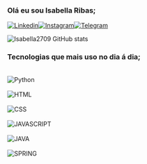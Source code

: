 ### Olá eu sou Isabella Ribas;
[![Linkedin](https://img.shields.io/badge/LinkedIn-0077B5?style=for-the-badge&logo=linkedin&logoColor=white)](https://www.linkedin.com/in/isabella-ribas-46579b17/)[![Instagram](https://img.shields.io/badge/Instagram-E4405F?style=for-the-badge&logo=instagram&logoColor=white)](https://www.instagram.com/invites/contact/i=iyhw4r7jwfgy&utm_content=qwt3d6)[![Telegram](https://img.shields.io/badge/Telegram-2CA5E0?style=for-the-badge&logo=telegram&logoColor=white)](https://t.me/Isabellaribas27)

![Isabella2709 GitHub stats](https://github-readme-stats.vercel.app/api?username=Isabella2709&show_icons=true&theme=tokyonight)

### Tecnologias que mais uso no dia á dia;

<div style= "display: inline+block"><br/>
  <img align= "center" alt="Python" src="https://img.shields.io/badge/Python-3776AB?style=for-the-badge&logo=python&logoColor=white"/> 
</div>

<div style= "display: inline+block"><br/>
  <img align= "center" alt="HTML" src="https://img.shields.io/badge/HTML-239120?style=for-the-badge&logo=html5&logoColor=white"/> 
</div>

<div style= "display: inline+block"><br/>
  <img align= "center" alt="CSS" src="https://img.shields.io/badge/CSS-239120?&style=for-the-badge&logo=css3&logoColor=white"/> 
</div>

<div style= "display: inline+block"><br/>
  <img align= "center" alt="JAVASCRIPT" src="https://img.shields.io/badge/JavaScript-F7DF1E?style=for-the-badge&logo=javascript&logoColor=black"/> 
</div>

<div style= "display: inline+block"><br/>
  <img align= "center" alt="JAVA" src="https://img.shields.io/badge/Java-ED8B00?style=for-the-badge&logo=openjdk&logoColor=white"/> 
</div>

<div style= "display: inline+block"><br/>
  <img align= "center" alt="SPRING" src="https://img.shields.io/badge/Spring-6DB33F?style=for-the-badge&logo=spring&logoColor=white"/> 
</div>



